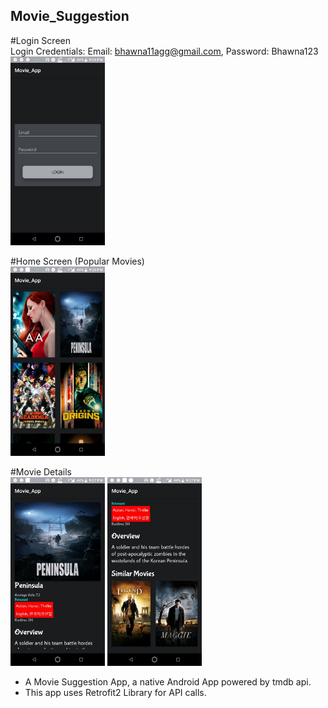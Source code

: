 ## Movie_Suggestion


#Login Screen<br>
Login Credentials: Email: bhawna11agg@gmail.com, Password: Bhawna123<br>
<img src="app/src/main/assets/Screenshot_Login_Screen.jpeg" width ="30%"/><br>

#Home Screen (Popular Movies)<br>
<img src="app/src/main/assets/Popular_movie.jpeg" width ="30%"/><br>

#Movie Details<br>
<img src="app/src/main/assets/Detail1.jpeg" width ="30%"/>
<img src="app/src/main/assets/Details2.jpeg" width ="30%"/><br>

- A Movie Suggestion App, a native Android App powered by tmdb api.
- This app uses Retrofit2 Library for API calls.
